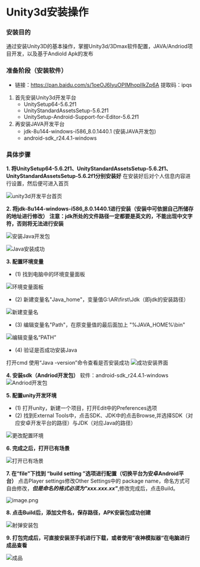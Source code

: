 # Unity3d安装操作

### 安装目的

通过安装Unity3D的基本操作，掌握Unity3d/3Dmax软件配置，JAVA/Andriod项目开发，以及基于Andiold Apk的发布

### 准备阶段（安装软件）

- 链接：https://pan.baidu.com/s/1oeOJ6IyuOPIMhopIIkZp6A 
提取码：ipqs
1. 首先安装Unity3d开发平台
   - UnitySetup64-5.6.2f1
   - UnityStandardAssetsSetup-5.6.2f1
   - UnitySetup-Android-Support-for-Editor-5.6.2f1
2. 再安装JAVA开发平台
   - jdk-8u144-windows-i586_8.0.1440.1 (安装JAVA开发包)
   - android-sdk_r24.4.1-windows

### 具体步骤
**1. 将UnitySetup64-5.6.2f1、UnityStandardAssetsSetup-5.6.2f1、UnityStandardAssetsSetup-5.6.2f1分别安装好**
  在安装好后对个人信息内容进行设置，然后便可进入首页

![unity3d开发平台首页](https://upload-images.jianshu.io/upload_images/9456717-0be55483f581d470.png?imageMogr2/auto-orient/strip%7CimageView2/2/w/1240)


**2. 将jdk-8u144-windows-i586_8.0.1440.1进行安装（安装中可依据自己所储存的地址进行修改）**
   **注意：jdk所处的文件路径一定都要是英文的，不能出现中文字符，否则将无法进行安装**

 ![安装Java开发包](https://upload-images.jianshu.io/upload_images/9456717-8ed44cfd837bd690.png?imageMogr2/auto-orient/strip%7CimageView2/2/w/1240)

![Java安装成功](https://upload-images.jianshu.io/upload_images/9456717-8c6e145c23b48ca1.png?imageMogr2/auto-orient/strip%7CimageView2/2/w/1240)

**3. 配置环境变量**
   - (1) 找到电脑中的环境变量面板
   
![环境变量面板](https://upload-images.jianshu.io/upload_images/9456717-d42b775571c16bf9.png?imageMogr2/auto-orient/strip%7CimageView2/2/w/1240)

   - (2) 新建变量名"Java_home"，变量值G:\AR\first\Jdk（即jdk的安装路径）
   
![新建变量名](https://upload-images.jianshu.io/upload_images/9456717-c1eae9c35802b8d1.png?imageMogr2/auto-orient/strip%7CimageView2/2/w/1240)

   - (3) 编辑变量名"Path"，在原变量值的最后面加上 "%JAVA_HOME%\bin"

![编辑变量名“PATH”](https://upload-images.jianshu.io/upload_images/9456717-83d5fad0a6e4c262.png?imageMogr2/auto-orient/strip%7CimageView2/2/w/1240)

   - (4) 验证是否成功安装Java
   
打开cmd 使用“Java -version”命令查看是否安装成功
![成功安装界面](https://upload-images.jianshu.io/upload_images/9456717-93e928568f7f3c2a.png?imageMogr2/auto-orient/strip%7CimageView2/2/w/1240)

**4. 安装sdk（Andriod开发包）**
  软件：android-sdk_r24.4.1-windows
![Andriod开发包](https://upload-images.jianshu.io/upload_images/9456717-431d855f6f615c3c.png?imageMogr2/auto-orient/strip%7CimageView2/2/w/1240)

**5. 配置unity开发环境**
   - (1) 打开unity，新建一个项目，打开Edit中的Preferences选项
   - (2) 找到External Tools中，点击SDK、JDK中的点击Browse,并选择SDK（对应安卓开发平台的路径）与JDK（对应Java的路径）
   
![更改配置环境](https://upload-images.jianshu.io/upload_images/9456717-a9b33d8aaa8bc93d.png?imageMogr2/auto-orient/strip%7CimageView2/2/w/1240)


**6. 完成之后，打开已有场景**

![打开已有场景](https://upload-images.jianshu.io/upload_images/9456717-527645d0e97f48c0.png?imageMogr2/auto-orient/strip%7CimageView2/2/w/1240)

**7. 在“file”下找到 “build setting ”选项进行配置（切换平台为安卓Android平台）**
   点击Player settings修改Other Settings中的 package name，命名方式可自由修改，***但是命名的格式必须为"xxx.xxx.xx"***,修改完成后，点击Build。
   
![image.png](https://upload-images.jianshu.io/upload_images/9456717-3c0a8f4bfdab3037.png?imageMogr2/auto-orient/strip%7CimageView2/2/w/1240)

**8. 点击Build后，添加文件名，保存路径，APK安装包成功创建**

![射弹安装包](https://upload-images.jianshu.io/upload_images/9456717-fa22e87e2dc3191d.png?imageMogr2/auto-orient/strip%7CimageView2/2/w/1240)

**9. 打包完成后，可直接安装至手机进行下载，或者使用”夜神模拟器“在电脑进行成品查看**

![成品](https://upload-images.jianshu.io/upload_images/9456717-5f2e8da05b8dcb85.png?imageMogr2/auto-orient/strip%7CimageView2/2/w/1240)











